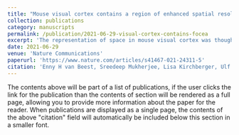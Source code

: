 ```yaml
---
title: "Mouse visual cortex contains a region of enhanced spatial resolution"
collection: publications
category: manuscripts
permalink: /publication/2021-06-29-visual-cortex-contains-focea
excerpt: 'The representation of space in mouse visual cortex was thought to be relatively uniform. Here we reveal, using population receptive-field (pRF) mapping techniques, that mouse visual cortex contains a region in which pRFs are considerably smaller. This region, the “focea,” represents a location in space in front of, and slightly above, the mouse. Using two-photon imaging we show that the smaller pRFs are due to lower scatter of receptive-fields at the focea and an over-representation of binocular regions of space. We show that receptive-fields of single-neurons in areas LM and AL are smaller at the focea and that mice have improved visual resolution in this region of space. Furthermore, freely moving mice make compensatory eye-movements to hold this region in front of them. Our results indicate that mice have spatial biases in their visual processing, a finding that has important implications for the use of the mouse model of vision.'
date: 2021-06-29
venue: 'Nature Communications'
paperurl: 'https://www.nature.com/articles/s41467-021-24311-5'
citation: 'Enny H van Beest, Sreedeep Mukherjee, Lisa Kirchberger, Ulf H Schnabel, Chris van der Togt, Rob RM Teeuwen, Areg Barsegyan, Arne F Meyer, Jasper Poort, Pieter R Roelfsema, Matthew W Self (2021). &quot;Mouse visual cortex contains a region of enhanced spatial resolution.&quot; <i>Nature communications 1</i>. 1(3).'
---
```


The contents above will be part of a list of publications, if the user clicks the link for the publication than the contents of section will be rendered as a full page, allowing you to provide more information about the paper for the reader. When publications are displayed as a single page, the contents of the above "citation" field will automatically be included below this section in a smaller font.